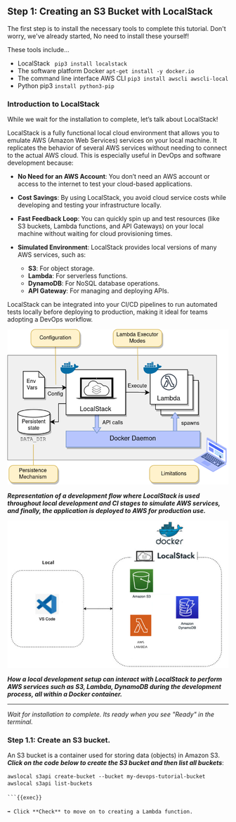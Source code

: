 ## Step 1: Creating an S3 Bucket with LocalStack

The first step is to install the necessary tools to complete this tutorial.
Don't worry, we've already started, No need to install these yourself!

These tools include…

- LocalStack
  ` pip3 install localstack`
- The software platform Docker
  `apt-get install -y docker.io`
- The command line interface AWS CLI
  `pip3 install awscli awscli-local`
- Python pip3
  `install python3-pip`

### Introduction to LocalStack

While we wait for the installation to complete, let’s talk about LocalStack!

LocalStack is a fully functional local cloud environment that allows you to emulate AWS (Amazon Web Services) services on your local machine. It replicates the behavior of several AWS services without needing to connect to the actual AWS cloud. This is especially useful in DevOps and software development because:

- **No Need for an AWS Account**: You don’t need an AWS account or access to the internet to test your cloud-based applications.
- **Cost Savings**: By using LocalStack, you avoid cloud service costs while developing and testing your infrastructure locally.
- **Fast Feedback Loop**: You can quickly spin up and test resources (like S3 buckets, Lambda functions, and API Gateways) on your local machine without waiting for cloud provisioning times.
- **Simulated Environment**: LocalStack provides local versions of many AWS services, such as:

  - **S3**: For object storage.
  - **Lambda**: For serverless functions.
  - **DynamoDB**: For NoSQL database operations.
  - **API Gateway**: For managing and deploying APIs. 

LocalStack can be integrated into your CI/CD pipelines to run automated tests locally before deploying to production, making it ideal for teams adopting a DevOps workflow.

![understanding-local-stack-schema](./image.png)

***Representation of a development flow where LocalStack is used throughout local development and CI stages to simulate AWS services, and finally, the application is deployed to AWS for production use.***

![local-development-setup](./graph.png)

***How a local development setup can interact with LocalStack to perform AWS services such as S3, Lambda, DynamoDB during the development process, all within a Docker container.***

---
*Wait for installation to complete. Its ready when you see "Ready" in the terminal.*

### Step 1.1: Create an S3 bucket. 
An S3 bucket is a container used for storing data (objects) in Amazon S3. 
***Click on the code below to create the S3 bucket and then list all buckets***:
```
awslocal s3api create-bucket --bucket my-devops-tutorial-bucket
awslocal s3api list-buckets

```{{exec}}

➡️ Click **Check** to move on to creating a Lambda function.
